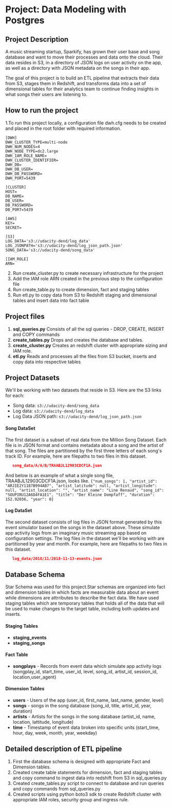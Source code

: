 # Project: Data Modeling with Postgres

## Project Description

A music streaming startup, Sparkify, has grown their user base and song database and want to move their processes and data onto the cloud. Their data resides in S3, in a directory of JSON logs on user activity on the app, as well as a directory with JSON metadata on the songs in their app.

The goal of this project is to build an ETL pipeline that extracts their data from S3, stages them in Redshift, and transforms data into a set of dimensional tables for their analytics team to continue finding insights in what songs their users are listening to.

## How to run the project

1.To run this project locally, a configuration file dwh.cfg needs to be created and placed in the root folder with required information.

```
[DWH]
DWH_CLUSTER_TYPE=multi-node
DWH_NUM_NODES=4
DWH_NODE_TYPE=dc2.large
DWH_IAM_ROLE_NAME=
DWH_CLUSTER_IDENTIFIER=
DWH_DB=
DWH_DB_USER=
DWH_DB_PASSWORD=
DWH_PORT=5439

[CLUSTER]
HOST=
DB_NAME=
DB_USER=
DB_PASSWORD=
DB_PORT=5439

[AWS]
KEY=
SECRET=

[S3]
LOG_DATA='s3://udacity-dend/log_data'
LOG_JSONPATH='s3://udacity-dend/log_json_path.json'
SONG_DATA='s3://udacity-dend/song_data'

[IAM_ROLE]
ARN=
```
2. Run create_cluster.py to create necessary infrastructure for the project
3. Add the IAM role ARN created in the previous step to the configuration file
4. Run create_table.py to create dimension, fact and staging tables
5. Run etl.py to copy data from S3 to Redshift staging and dimensional tables and insert data into fact table


## Project files

1. **sql_queries.py** Consists of all the sql queries - DROP, CREATE, INSERT and COPY commands
2. **create_tables.py** Drops and creates the database and tables.
3. **create_cluster.py** Creates an redshift cluster with appropriate sizing and IAM role.  
4. **etl.py** Reads and processes all the files from S3 bucket, inserts and copy data into respective tables


## Project Datasets

We'll be working with two datasets that reside in S3. Here are the S3 links for each:
- Song data: ```s3://udacity-dend/song_data```
- Log data: ```s3://udacity-dend/log_data```
- Log Data JSON path: ```s3://udacity-dend/log_json_path.json```

#### Song DataSet
The first dataset is a subset of real data from the Million Song Dataset. Each file is in JSON format and contains metadata about a song and the artist of that song. The files are partitioned by the first three letters of each song's track ID. For example, here are filepaths to two files in this dataset.
```song_data/A/B/C/TRABCEI128F424C983.json
   song_data/A/A/B/TRAABJL12903CDCF1A.json
```

And below is an example of what a single song file, TRAABJL12903CDCF1A.json, looks like.
```{"num_songs": 1, "artist_id": "ARJIE2Y1187B994AB7", "artist_latitude": null, "artist_longitude": null, "artist_location": "", "artist_name": "Line Renaud", "song_id": "SOUPIRU12A6D4FA1E1", "title": "Der Kleine Dompfaff", "duration": 152.92036, "year": 0}```

#### Log DataSet
The second dataset consists of log files in JSON format generated by this event simulator based on the songs in the dataset above. These simulate app activity logs from an imaginary music streaming app based on configuration settings.
The log files in the dataset we'll be working with are partitioned by year and month. For example, here are filepaths to two files in this dataset.
```log_data/2018/11/2018-11-12-events.json
   log_data/2018/11/2018-11-13-events.json
```

## Database Schema

Star Schema was used for this project.Star schemas are organized into fact and dimension tables in which facts are measurable data about an event while dimensions are attrributes to describe the fact data.
We have used staging tables which are temporary tables that holds all of the data that will be used to make changes to the target table, including both updates and inserts.

#### Staging Tables
- **staging_events**
- **staging_songs**

#### Fact Table
- **songplays** - Records from event data which simulate app activity logs (songplay_id, start_time, user_id, level, song_id, artist_id, session_id, location,user_agent)

#### Dimension Tables
- **users** - Users of the app (user_id, first_name, last_name, gender, level)
- **songs** - songs in the song database (song_id, title, artist_id, year, duration)
- **artists** - Artists for the songs in the song database (artist_id, name, location, lattitude, longitude)
- **time** - Timestamp of event data broken into specific units (start_time, hour, day, week, month, year, weekday)

## Detailed description of ETL pipeline

1. First the database schema is designed with appropriate Fact and Dimension tables.
2. Created create table statements for dimension, fact and staging tables and copy command to ingest data into redshift from S3 in sql_queries.py
3. Created create_tables.py script to connect to database and run queries and copy commands from sql_queries.py
4. Created scripts using python boto3 sdk to create Redshift cluster with appropriate IAM roles, security group and ingress rule.


